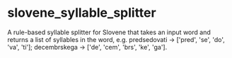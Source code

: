 # slovene_syllable_splitter
A rule-based syllable splitter for Slovene that takes an input word and returns a list of syllables in the word, e.g. predsedovati -> ['pred', 'se', 'do', 'va', 'ti']; decembrskega -> ['de', 'cem', 'brs', 'ke', 'ga'].
